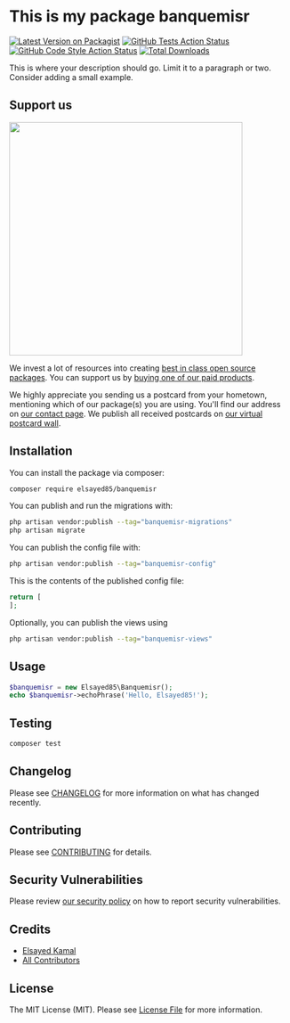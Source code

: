 # This is my package banquemisr

[![Latest Version on Packagist](https://img.shields.io/packagist/v/elsayed85/banquemisr.svg?style=flat-square)](https://packagist.org/packages/elsayed85/banquemisr)
[![GitHub Tests Action Status](https://img.shields.io/github/actions/workflow/status/elsayed85/banquemisr/run-tests.yml?branch=main&label=tests&style=flat-square)](https://github.com/elsayed85/banquemisr/actions?query=workflow%3Arun-tests+branch%3Amain)
[![GitHub Code Style Action Status](https://img.shields.io/github/actions/workflow/status/elsayed85/banquemisr/fix-php-code-style-issues.yml?branch=main&label=code%20style&style=flat-square)](https://github.com/elsayed85/banquemisr/actions?query=workflow%3A"Fix+PHP+code+style+issues"+branch%3Amain)
[![Total Downloads](https://img.shields.io/packagist/dt/elsayed85/banquemisr.svg?style=flat-square)](https://packagist.org/packages/elsayed85/banquemisr)

This is where your description should go. Limit it to a paragraph or two. Consider adding a small example.

## Support us

[<img src="https://github-ads.s3.eu-central-1.amazonaws.com/banquemisr.jpg?t=1" width="419px" />](https://spatie.be/github-ad-click/banquemisr)

We invest a lot of resources into creating [best in class open source packages](https://spatie.be/open-source). You can support us by [buying one of our paid products](https://spatie.be/open-source/support-us).

We highly appreciate you sending us a postcard from your hometown, mentioning which of our package(s) you are using. You'll find our address on [our contact page](https://spatie.be/about-us). We publish all received postcards on [our virtual postcard wall](https://spatie.be/open-source/postcards).

## Installation

You can install the package via composer:

```bash
composer require elsayed85/banquemisr
```

You can publish and run the migrations with:

```bash
php artisan vendor:publish --tag="banquemisr-migrations"
php artisan migrate
```

You can publish the config file with:

```bash
php artisan vendor:publish --tag="banquemisr-config"
```

This is the contents of the published config file:

```php
return [
];
```

Optionally, you can publish the views using

```bash
php artisan vendor:publish --tag="banquemisr-views"
```

## Usage

```php
$banquemisr = new Elsayed85\Banquemisr();
echo $banquemisr->echoPhrase('Hello, Elsayed85!');
```

## Testing

```bash
composer test
```

## Changelog

Please see [CHANGELOG](CHANGELOG.md) for more information on what has changed recently.

## Contributing

Please see [CONTRIBUTING](CONTRIBUTING.md) for details.

## Security Vulnerabilities

Please review [our security policy](../../security/policy) on how to report security vulnerabilities.

## Credits

- [Elsayed Kamal](https://github.com/elsayed85)
- [All Contributors](../../contributors)

## License

The MIT License (MIT). Please see [License File](LICENSE.md) for more information.

